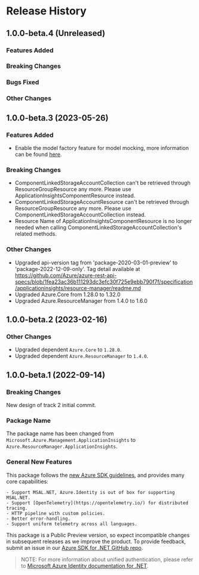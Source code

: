 # Release History

## 1.0.0-beta.4 (Unreleased)

### Features Added

### Breaking Changes

### Bugs Fixed

### Other Changes

## 1.0.0-beta.3 (2023-05-26)

### Features Added

- Enable the model factory feature for model mocking, more information can be found [here](https://azure.github.io/azure-sdk/dotnet_introduction.html#dotnet-mocking-factory-builder).

### Breaking Changes

- ComponentLinkedStorageAccountCollection can't be retrieved through ResourceGroupResource any more. Please use ApplicationInsightsComponentResource instead.
- ComponentLinkedStorageAccountResource can't be retrieved through ResourceGroupResource any more. Please use ComponentLinkedStorageAccountCollection instead.
- Resource Name of ApplicationInsightsComponentResource is no longer needed when calling ComponentLinkedStorageAccountCollection's related methods.

### Other Changes

- Upgraded api-version tag from 'package-2020-03-01-preview' to 'package-2022-12-09-only'. Tag detail available at https://github.com/Azure/azure-rest-api-specs/blob/1fea23ac36b111293dc3efc30f725e9ebb790f7f/specification/applicationinsights/resource-manager/readme.md
- Upgraded Azure.Core from 1.28.0 to 1.32.0
- Upgraded Azure.ResourceManager from 1.4.0 to 1.6.0

## 1.0.0-beta.2 (2023-02-16)

### Other Changes

- Upgraded dependent `Azure.Core` to `1.28.0`.
- Upgraded dependent `Azure.ResourceManager` to `1.4.0`.

## 1.0.0-beta.1 (2022-09-14)

### Breaking Changes

New design of track 2 initial commit.

### Package Name

The package name has been changed from `Microsoft.Azure.Management.ApplicationInsights` to `Azure.ResourceManager.ApplicationInsights`.

### General New Features

This package follows the [new Azure SDK guidelines](https://azure.github.io/azure-sdk/general_introduction.html), and provides many core capabilities:

    - Support MSAL.NET, Azure.Identity is out of box for supporting MSAL.NET.
    - Support [OpenTelemetry](https://opentelemetry.io/) for distributed tracing.
    - HTTP pipeline with custom policies.
    - Better error-handling.
    - Support uniform telemetry across all languages.

This package is a Public Preview version, so expect incompatible changes in subsequent releases as we improve the product. To provide feedback, submit an issue in our [Azure SDK for .NET GitHub repo](https://github.com/Azure/azure-sdk-for-net/issues).

> NOTE: For more information about unified authentication, please refer to [Microsoft Azure Identity documentation for .NET](https://docs.microsoft.com//dotnet/api/overview/azure/identity-readme?view=azure-dotnet).
